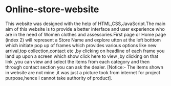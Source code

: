 # Online-store-website
This website was designed with the help of HTML,CSS,JavaScript.The main aim of this website is to provide a better interface and user experience who are in the need of Women clothes and assessories.First page or Home page (index 2) will represent a Store Name and explore utton at the left botttom which initiate pop up of frames which provides various options like new arrival,top collection,contact etc ,by clicking on headline of each frame you land up upon a screen which show click here to view ,by clicking on that link ,you can view and select the items from each category and then through contact section you can ask the dealer.
[Notice:- The items shown in website are not mine ,it was just a picture took from internet for project purpose,hence i cannot take authority of product].
